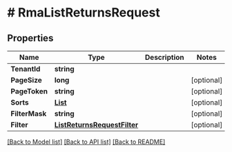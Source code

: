 # # RmaListReturnsRequest


## Properties 


Name | Type | Description | Notes
------------ | ------------- | ------------- | -------------
**TenantId**| **string** |   |
**PageSize**| **long** |   | [optional]
**PageToken**| **string** |   | [optional]
**Sorts**| [**List<RmaListReturnsRequestSort>**](RmaListReturnsRequestSort.md) |   | [optional]
**FilterMask**| **string** |   | [optional]
**Filter**| [**ListReturnsRequestFilter**](ListReturnsRequestFilter.md) |   | [optional]


[[Back to Model list]](../../README.md#models) [[Back to API list]](../../README.md#endpoints) [[Back to README]](../../README.md)

